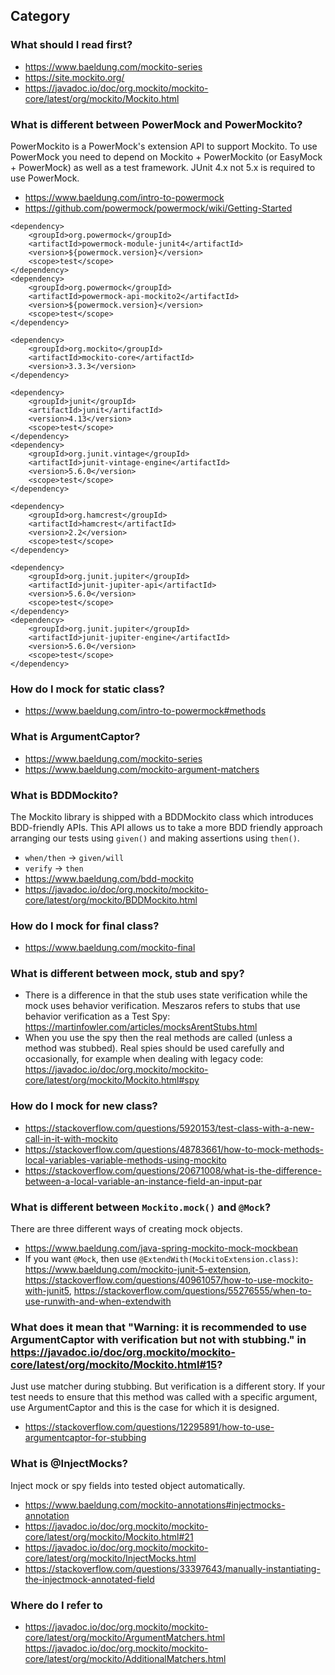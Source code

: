 ## Category

### What should I read first?
- https://www.baeldung.com/mockito-series
- https://site.mockito.org/
- https://javadoc.io/doc/org.mockito/mockito-core/latest/org/mockito/Mockito.html

### What is different between PowerMock and PowerMockito?
PowerMockito is a PowerMock's extension API to support Mockito. To use PowerMock you need to depend on Mockito + PowerMockito (or EasyMock + PowerMock) as well as a test framework. JUnit 4.x not 5.x is required to use PowerMock.
- https://www.baeldung.com/intro-to-powermock
- https://github.com/powermock/powermock/wiki/Getting-Started
```
<dependency>
    <groupId>org.powermock</groupId>
    <artifactId>powermock-module-junit4</artifactId>
    <version>${powermock.version}</version>
    <scope>test</scope>
</dependency>
<dependency>
    <groupId>org.powermock</groupId>
    <artifactId>powermock-api-mockito2</artifactId>
    <version>${powermock.version}</version>
    <scope>test</scope>
</dependency>

<dependency>
    <groupId>org.mockito</groupId>
    <artifactId>mockito-core</artifactId>
    <version>3.3.3</version>
</dependency>

<dependency>
    <groupId>junit</groupId>
    <artifactId>junit</artifactId>
    <version>4.13</version>
    <scope>test</scope>
</dependency>
<dependency>
    <groupId>org.junit.vintage</groupId>
    <artifactId>junit-vintage-engine</artifactId>
    <version>5.6.0</version>
    <scope>test</scope>
</dependency>

<dependency>
    <groupId>org.hamcrest</groupId>
    <artifactId>hamcrest</artifactId>
    <version>2.2</version>
    <scope>test</scope>
</dependency>

<dependency>
    <groupId>org.junit.jupiter</groupId>
    <artifactId>junit-jupiter-api</artifactId>
    <version>5.6.0</version>
    <scope>test</scope>
</dependency>
<dependency>
    <groupId>org.junit.jupiter</groupId>
    <artifactId>junit-jupiter-engine</artifactId>
    <version>5.6.0</version>
    <scope>test</scope>
</dependency>
```

### How do I mock for static class?
- https://www.baeldung.com/intro-to-powermock#methods

### What is ArgumentCaptor?
- https://www.baeldung.com/mockito-series
- https://www.baeldung.com/mockito-argument-matchers

### What is BDDMockito?
The Mockito library is shipped with a BDDMockito class which introduces BDD-friendly APIs.
This API allows us to take a more BDD friendly approach arranging our tests using `given()` and making assertions using `then()`.
- `when/then` → `given/will`
- `verify` → `then`
- https://www.baeldung.com/bdd-mockito
- https://javadoc.io/doc/org.mockito/mockito-core/latest/org/mockito/BDDMockito.html

### How do I mock for final class?
- https://www.baeldung.com/mockito-final

### What is different between mock, stub and spy?
- There is a difference in that the stub uses state verification while the mock uses behavior verification. Meszaros refers to stubs that use behavior verification as a Test Spy: https://martinfowler.com/articles/mocksArentStubs.html
- When you use the spy then the real methods are called (unless a method was stubbed). Real spies should be used carefully and occasionally, for example when dealing with legacy code: https://javadoc.io/doc/org.mockito/mockito-core/latest/org/mockito/Mockito.html#spy

### How do I mock for new class?
- https://stackoverflow.com/questions/5920153/test-class-with-a-new-call-in-it-with-mockito
- https://stackoverflow.com/questions/48783661/how-to-mock-methods-local-variables-variable-methods-using-mockito
- https://stackoverflow.com/questions/20671008/what-is-the-difference-between-a-local-variable-an-instance-field-an-input-par

### What is different between `Mockito.mock()` and `@Mock`?
There are three different ways of creating mock objects.
- https://www.baeldung.com/java-spring-mockito-mock-mockbean
- If you want `@Mock`, then use `@ExtendWith(MockitoExtension.class)`: https://www.baeldung.com/mockito-junit-5-extension, https://stackoverflow.com/questions/40961057/how-to-use-mockito-with-junit5, https://stackoverflow.com/questions/55276555/when-to-use-runwith-and-when-extendwith

### What does it mean that "Warning: it is recommended to use ArgumentCaptor with verification but not with stubbing." in https://javadoc.io/doc/org.mockito/mockito-core/latest/org/mockito/Mockito.html#15?
Just use matcher during stubbing. But verification is a different story. If your test needs to ensure that this method was called with a specific argument, use ArgumentCaptor and this is the case for which it is designed.
- https://stackoverflow.com/questions/12295891/how-to-use-argumentcaptor-for-stubbing

### What is @InjectMocks?
Inject mock or spy fields into tested object automatically.
- https://www.baeldung.com/mockito-annotations#injectmocks-annotation
- https://javadoc.io/doc/org.mockito/mockito-core/latest/org/mockito/Mockito.html#21
- https://javadoc.io/doc/org.mockito/mockito-core/latest/org/mockito/InjectMocks.html
- https://stackoverflow.com/questions/33397643/manually-instantiating-the-injectmock-annotated-field

### Where do I refer to 
- https://javadoc.io/doc/org.mockito/mockito-core/latest/org/mockito/ArgumentMatchers.html
https://javadoc.io/doc/org.mockito/mockito-core/latest/org/mockito/AdditionalMatchers.html
